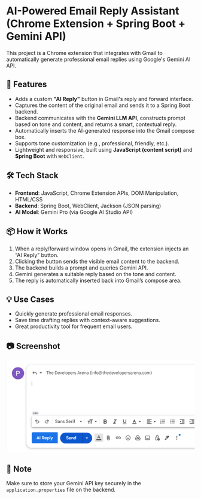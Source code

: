 # AI-Powered Email Reply Assistant (Chrome Extension + Spring Boot + Gemini API)

This project is a Chrome extension that integrates with Gmail to automatically generate professional email replies using Google's Gemini AI API.

## 🚀 Features
- Adds a custom **"AI Reply"** button in Gmail's reply and forward interface.
- Captures the content of the original email and sends it to a Spring Boot backend.
- Backend communicates with the **Gemini LLM API**, constructs prompt based on tone and content, and returns a smart, contextual reply.
- Automatically inserts the AI-generated response into the Gmail compose box.
- Supports tone customization (e.g., professional, friendly, etc.).
- Lightweight and responsive, built using **JavaScript (content script)** and **Spring Boot** with `WebClient`.

## 🛠️ Tech Stack
- **Frontend**: JavaScript, Chrome Extension APIs, DOM Manipulation, HTML/CSS
- **Backend**: Spring Boot, WebClient, Jackson (JSON parsing)
- **AI Model**: Gemini Pro (via Google AI Studio API)

## 📦 How it Works
1. When a reply/forward window opens in Gmail, the extension injects an “AI Reply” button.
2. Clicking the button sends the visible email content to the backend.
3. The backend builds a prompt and queries Gemini API.
4. Gemini generates a suitable reply based on the tone and content.
5. The reply is automatically inserted back into Gmail’s compose area.

## 💡 Use Cases
- Quickly generate professional email responses.
- Save time drafting replies with context-aware suggestions.
- Great productivity tool for frequent email users.

## 📷 Screenshot
![Gmail extension with AI Reply button](./screenshot.png)

## 🔐 Note
Make sure to store your Gemini API key securely in the `application.properties` file on the backend.

